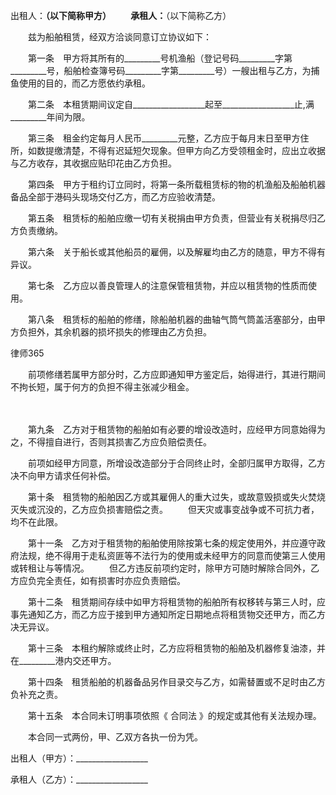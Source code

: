
 出租人：__________________（以下简称甲方）
　　承租人：__________________（以下简称乙方）


　　兹为船舶租赁，经双方洽谈同意订立协议如下：


　　第一条　甲方将其所有的_________号机渔船（登记号码_________字第_________号，船舶检查簿号码_________字第_________号）一艘出租与乙方，为捕鱼使用的目的，而乙方愿依约承租。


　　第二条　本租赁期间议定自__________________起至__________________止,满_________年间为限。


　　第三条　租金约定每月人民币_________元整，乙方应于每月末日至甲方住所，如数提缴清楚，不得有迟延短欠现象。但甲方向乙方受领租金时，应出立收据与乙方收存，其收据应贴印花由乙方负担。


　　第四条　甲方于租约订立同时，将第一条所载租赁标的物的机渔船及船舶机器备品全部于港码头现场交付乙方，而乙方应验收清楚。


　　第五条　租赁标的船舶应缴一切有关税捐由甲方负责，但营业有关税捐尽归乙方负责缴纳。


　　第六条　关于船长或其他船员的雇佣，以及解雇均由乙方的随意，甲方不得有异议。


　　第七条　乙方应以善良管理人的注意保管租赁物，并应以租赁物的性质而使用。


　　第八条　租赁标的船舶的修缮，除船舶机器的曲轴气筒气筒盖活塞部分，由甲方负担外，其余机器的损坏损失的修理由乙方负担。




 
律师365






　　前项修缮若属甲方部分时，乙方应即通知甲方鉴定后，始得进行，其进行期间不拘长短，属于何方的负担不得主张减少租金。

　

　　第九条　乙方对于租赁物的船舶如有必要的增设改造时，应经甲方同意始得为之，不得擅自进行，否则其损害乙方应负赔偿责任。

　　前项如经甲方同意，所增设改造部分于合同终止时，全部归属甲方取得，乙方决不向甲方请求任何补偿。




　　第十条　租赁物的船舶因乙方或其雇佣人的重大过失，或故意毁损或失火焚烧灭失或沉没的，乙方应负损害赔偿之责。
　　但天灾或事变战争或不可抗力者，均不在此限。


　　第十一条　乙方对于租赁物的船舶使用除按第七条的规定使用外，并应遵守政府法规，绝不得用于走私资匪等不法行为的使用或未经甲方的同意而使第三人使用或转租让与等情况。
　　但乙方违反前项约定时，除甲方可随时解除合同外，乙方应负完全责任，如有损害时亦应负责赔偿。


　　第十二条　租赁期间存续中如甲方将租赁物的船舶所有权移转与第三人时，应事先通知乙方，而乙方应于接到甲方通知所定日期地点将租赁物交还甲方，而乙方决无异议。


　　第十三条　本租约解除或终止时，乙方应将租赁物的船舶及机器修复油漆，并在_________港内交还甲方。


　　第十四条　租赁船舶的机器备品另作目录交与乙方，如需替置或不足时由乙方负补充之责。


　　第十五条　本合同未订明事项依照《
合同法
》的规定或其他有关法规办理。


　　本合同一式两份，甲、乙双方各执一份为凭。


 



 出租人（甲方）：__________________
 
承租人（乙方）：__________________
 

 
 

 
 
 
  
 
  
 
   


   
 

   


   


   
 
 
  
 
 
 


